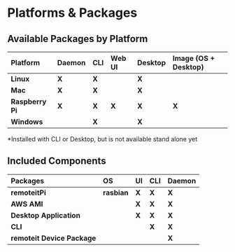 # Platforms & Packages

## Available Packages by Platform

| **Platform** | **Daemon** | **CLI**       | **Web UI** | **Desktop** | **Image \(OS + Desktop\)** |
| :--- | :--- | :--- | :--- | :--- | :--- |
| **Linux** | **X** | **X** |  | **X** |  |
| **Mac** | **X** | **X** |  | **X** |  |
| **Raspberry  Pi** | **X** | **X** | **X** | **X** | **X** |
| **Windows** |  | **X** |  | **X** |  |

\*Installed with CLI or Desktop, but is not available stand alone yet

## Included Components

| **Packages** | **OS** | **UI** | **CLI** | **Daemon** |
| :--- | :--- | :--- | :--- | :--- |
| **remoteitPi** | **rasbian** | **X** | **X** | **X** |
| **AWS AMI** |  | **X** | **X** | **X** |
| **Desktop Application** |  | **X** | **X** | **X** |
| **CLI** |  |  | **X** | **X** |
| **remoteit Device Package** |  |  |  | **X** |




